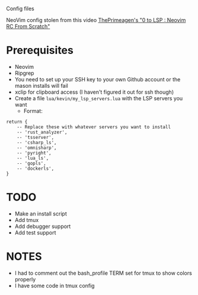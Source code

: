 Config files

NeoVim config stolen from this video [ThePrimeagen's "0 to LSP : Neovim RC From Scratch"](https://www.youtube.com/watch?v=w7i4amO_zaE)

# Prerequisites
 - Neovim
 - Ripgrep
 - You need to set up your SSH key to your own Github account or the mason
 installs will fail
 - xclip for clipboard access (I haven't figured it out for ssh though)
 - Create a file `lua/kevin/my_lsp_servers.lua` with the LSP servers you want
    - Format:
```
return {
    -- Replace these with whatever servers you want to install
    -- 'rust_analyzer',
    -- 'tsserver',
    -- 'csharp_ls',
    -- 'omnisharp',
    -- 'pyright',
    -- 'lua_ls',
    -- 'gopls',
    -- 'dockerls',
}
```

# TODO
 - Make an install script
 - Add tmux
 - Add debugger support
 - Add test support

# NOTES
 - I had to comment out the bash_profile TERM set for tmux to show colors properly
 - I have some code in tmux config